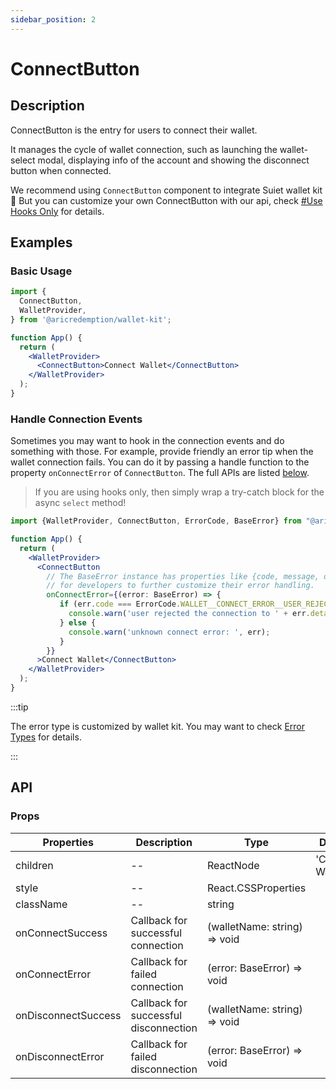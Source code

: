 ```yaml
---
sidebar_position: 2
---
```


# ConnectButton

## Description

ConnectButton is the entry for users to connect their wallet. 

It manages the cycle of wallet connection, such as launching the wallet-select modal, displaying info of the account and showing the disconnect button when connected.

We recommend using `ConnectButton` component to integrate Suiet wallet kit 🥳 But you can customize your own ConnectButton with our api, check [#Use Hooks Only](/docs/tutorial/hooks-only) for details.

## Examples

### Basic Usage

```jsx
import {
  ConnectButton,
  WalletProvider,
} from '@aricredemption/wallet-kit';

function App() {
  return (
    <WalletProvider>
      <ConnectButton>Connect Wallet</ConnectButton>
    </WalletProvider>
  );
}
```

### Handle Connection Events

Sometimes you may want to hook in the connection events and do something with those. For example, provide friendly an error tip when the wallet connection fails. You can do it by passing a handle function to the property `onConnectError` of `ConnectButton`.  The full APIs are listed [below](#props).

>  If you are using hooks only, then simply wrap a try-catch block for the async  `select` method!

```jsx
import {WalletProvider, ConnectButton, ErrorCode, BaseError} from "@aricredemption/wallet-kit";

function App() {
  return (
    <WalletProvider>
      <ConnectButton
        // The BaseError instance has properties like {code, message, details}
        // for developers to further customize their error handling.
        onConnectError={(error: BaseError) => {
           if (err.code === ErrorCode.WALLET__CONNECT_ERROR__USER_REJECTED) {
             console.warn('user rejected the connection to ' + err.details?.wallet);
           } else {
             console.warn('unknown connect error: ', err);
           }
        }}
      >Connect Wallet</ConnectButton>
    </WalletProvider>
  );
}
```

:::tip

The error type is customized by wallet kit. You may want to check [Error Types](/docs/Types#error-types) for details.

:::

## API

### Props

| Properties          | Description                           | Type                         | Default          |
| ------------------- | ------------------------------------- | ---------------------------- | ---------------- |
| children            | --                                    | ReactNode                    | 'Connect Wallet' |
| style               | --                                    | React.CSSProperties          |                  |
| className           | --                                    | string                       |                  |
| onConnectSuccess    | Callback for successful connection    | (walletName: string) => void |                  |
| onConnectError      | Callback for failed connection        | (error: BaseError) => void   |                  |
| onDisconnectSuccess | Callback for successful disconnection | (walletName: string) => void |                  |
| onDisconnectError   | Callback for failed disconnection     | (error: BaseError) => void   |                  |
